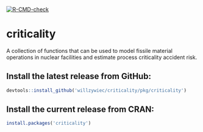[![R-CMD-check](https://github.com/willzywiec/criticality/workflows/R-CMD-check/badge.svg)](https://github.com/willzywiec/criticality/actions)

# criticality

A collection of functions that can be used to model fissile material operations in nuclear facilities and estimate process criticality accident risk.  

## Install the latest release from GitHub:  
```r
devtools::install_github('willzywiec/criticality/pkg/criticality')
```

## Install the current release from CRAN:  
```r
install.packages('criticality')
